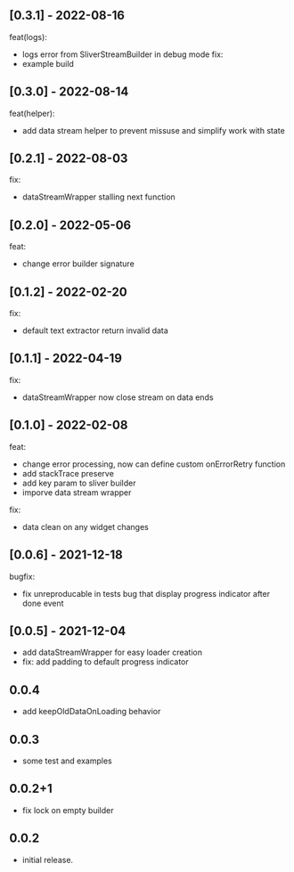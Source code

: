 ## [0.3.1] - 2022-08-16

feat(logs):
- logs error from SliverStreamBuilder in debug mode
fix:
- example build

## [0.3.0] - 2022-08-14

feat(helper):
- add data stream helper to prevent missuse and simplify work with state

## [0.2.1] - 2022-08-03

fix: 
- dataStreamWrapper stalling next function

## [0.2.0] - 2022-05-06

feat:
- change error builder signature 

## [0.1.2] - 2022-02-20

fix: 
- default text extractor return invalid data

## [0.1.1] - 2022-04-19

fix:
- dataStreamWrapper now close stream on data ends

## [0.1.0] - 2022-02-08

feat:
- change error processing, now can define custom onErrorRetry function
- add stackTrace preserve
- add key param to sliver builder
- imporve data stream wrapper

fix: 
- data clean on any widget changes


## [0.0.6] - 2021-12-18

bugfix:
- fix unreproducable in tests bug that display progress indicator after done event

## [0.0.5] - 2021-12-04

- add dataStreamWrapper for easy loader creation
- fix: add padding to default progress indicator

## 0.0.4
- add keepOldDataOnLoading behavior

## 0.0.3
- some test and examples

## 0.0.2+1
- fix lock on empty builder

## 0.0.2
- initial release.
